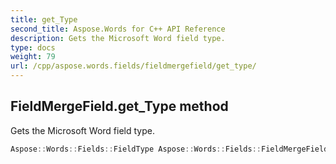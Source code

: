 ```yaml
---
title: get_Type
second_title: Aspose.Words for C++ API Reference
description: Gets the Microsoft Word field type. 
type: docs
weight: 79
url: /cpp/aspose.words.fields/fieldmergefield/get_type/
---
```

## FieldMergeField.get_Type method


Gets the Microsoft Word field type.

```cpp
Aspose::Words::Fields::FieldType Aspose::Words::Fields::FieldMergeField::get_Type() const override
```

